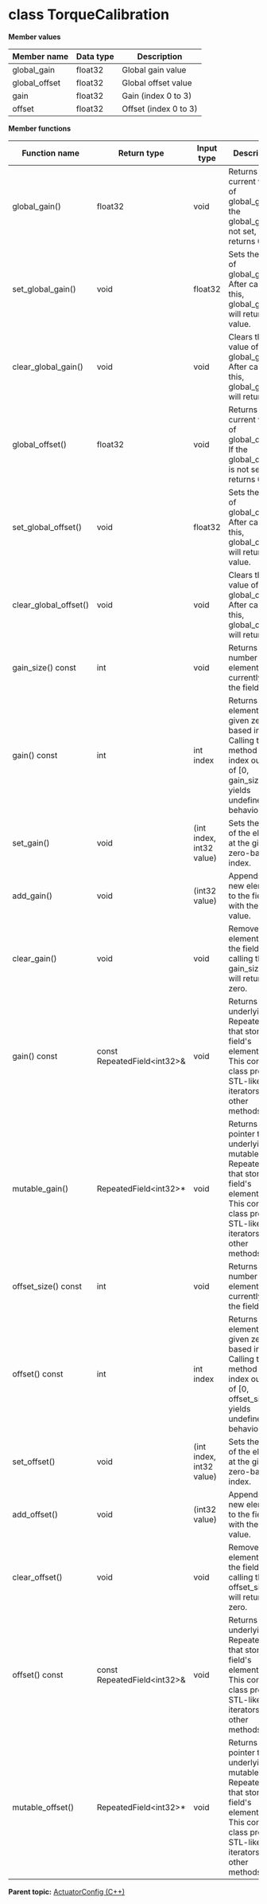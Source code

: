 # class TorqueCalibration

 **Member values** 

|Member name|Data type|Description|
|-----------|---------|-----------|
|global\_gain|float32|Global gain value|
|global\_offset|float32|Global offset value|
|gain|float32|Gain \(index 0 to 3\)|
|offset|float32|Offset \(index 0 to 3\)|

 **Member functions** 

|Function name|Return type|Input type|Description|
|-------------|-----------|----------|-----------|
|global\_gain\(\)|float32|void|Returns the current value of global\_gain. If the global\_gain is not set, returns 0.|
|set\_global\_gain\(\)|void|float32|Sets the value of global\_gain. After calling this, global\_gain\(\) will return value.|
|clear\_global\_gain\(\)|void|void|Clears the value of global\_gain. After calling this, global\_gain\(\) will return 0.|
|global\_offset\(\)|float32|void|Returns the current value of global\_offset. If the global\_offset is not set, returns 0.|
|set\_global\_offset\(\)|void|float32|Sets the value of global\_offset. After calling this, global\_offset\(\) will return value.|
|clear\_global\_offset\(\)|void|void|Clears the value of global\_offset. After calling this, global\_offset\(\) will return 0.|
|gain\_size\(\) const|int|void|Returns the number of elements currently in the field.|
|gain\(\) const|int|int index|Returns the element at the given zero-based index. Calling this method with index outside of \[0, gain\_size\(\)\) yields undefined behavior.|
|set\_gain\(\)|void|\(int index, int32 value\)|Sets the value of the element at the given zero-based index.|
|add\_gain\(\)|void|\(int32 value\)|Appends a new element to the field with the given value.|
|clear\_gain\(\)|void|void|Removes all elements from the field. After calling this, gain\_size\(\) will return zero.|
|gain\(\) const|const RepeatedField<int32\>&|void|Returns the underlying RepeatedField that stores the field's elements. This container class provides STL-like iterators and other methods.|
|mutable\_gain\(\)|RepeatedField<int32\>\*|void|Returns a pointer to the underlying mutable RepeatedField that stores the field's elements. This container class provides STL-like iterators and other methods.|
|offset\_size\(\) const|int|void|Returns the number of elements currently in the field.|
|offset\(\) const|int|int index|Returns the element at the given zero-based index. Calling this method with index outside of \[0, offset\_size\(\)\) yields undefined behavior.|
|set\_offset\(\)|void|\(int index, int32 value\)|Sets the value of the element at the given zero-based index.|
|add\_offset\(\)|void|\(int32 value\)|Appends a new element to the field with the given value.|
|clear\_offset\(\)|void|void|Removes all elements from the field. After calling this, offset\_size\(\) will return zero.|
|offset\(\) const|const RepeatedField<int32\>&|void|Returns the underlying RepeatedField that stores the field's elements. This container class provides STL-like iterators and other methods.|
|mutable\_offset\(\)|RepeatedField<int32\>\*|void|Returns a pointer to the underlying mutable RepeatedField that stores the field's elements. This container class provides STL-like iterators and other methods.|

**Parent topic:** [ActuatorConfig \(C++\)](../../summary_pages/ActuatorConfig.md)

